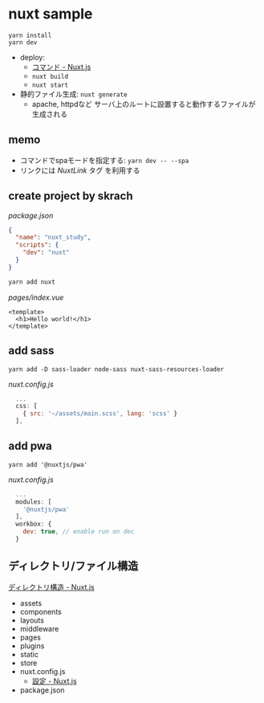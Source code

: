 nuxt sample
===========

```
yarn install
yarn dev
```

- deploy:
  - [コマンド \- Nuxt\.js](https://ja.nuxtjs.org/guide/commands/)
  - `nuxt build`
  - `nuxt start`
- 静的ファイル生成: `nuxt generate`
  - apache, httpdなど サーバ上のルートに設置すると動作するファイルが生成される

memo
----

- コマンドでspaモードを指定する: `yarn dev -- --spa`
- リンクには *NuxtLink* タグ を利用する

create project by skrach
------------------------

*package.json*

```json
{
  "name": "nuxt_study",
  "scripts": {
    "dev": "nuxt"
  }
}
```

```bash
yarn add nuxt
```

*pages/index.vue*

```vue
<template>
  <h1>Hello world!</h1>
</template>
```

add sass
--------

`yarn add -D sass-loader node-sass nuxt-sass-resources-loader`

*nuxt.config.js*

```js
  ...
  css: [
    { src: '~/assets/main.scss', lang: 'scss' }
  ],
```

add pwa
-------

`yarn add '@nuxtjs/pwa'`

*nuxt.config.js*

```js
  ...
  modules: [
    '@nuxtjs/pwa'
  ],
  workbox: {
    dev: true, // enable run on dec
  }
```

ディレクトリ/ファイル構造
----------------

[ディレクトリ構造 \- Nuxt\.js](https://ja.nuxtjs.org/guide/directory-structure)

- assets
- components
- layouts
- middleware
- pages
- plugins
- static
- store
- nuxt.config.js
  - [設定 \- Nuxt\.js](https://ja.nuxtjs.org/guide/configuration)
- package.json


